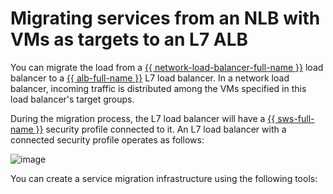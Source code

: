 # Migrating services from an NLB with VMs as targets to an L7 ALB


You can migrate the load from a [{{ network-load-balancer-full-name }}](../../network-load-balancer/) load balancer to a [{{ alb-full-name }}](../../application-load-balancer/) L7 load balancer. In a network load balancer, incoming traffic is distributed among the VMs specified in this load balancer's target groups.

During the migration process, the L7 load balancer will have a [{{ sws-full-name }}](../../smartwebsecurity/) security profile connected to it. An L7 load balancer with a connected security profile operates as follows:

![image](../../_assets/tutorials/security/nlb-with-target-resource-vm.svg)

You can create a service migration infrastructure using the following tools:
